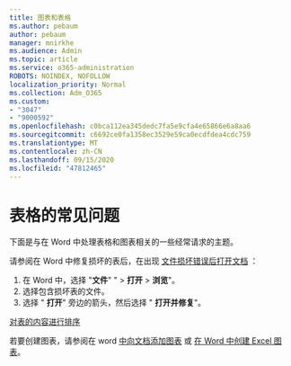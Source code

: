```yaml
---
title: 图表和表格
ms.author: pebaum
author: pebaum
manager: mnirkhe
ms.audience: Admin
ms.topic: article
ms.service: o365-administration
ROBOTS: NOINDEX, NOFOLLOW
localization_priority: Normal
ms.collection: Adm_O365
ms.custom:
- "3047"
- "9000592"
ms.openlocfilehash: c0bca112ea345dedc7fa5e9cfa4e65866e6a8aa6
ms.sourcegitcommit: c6692ce0fa1358ec3529e59ca0ecdfdea4cdc759
ms.translationtype: MT
ms.contentlocale: zh-CN
ms.lasthandoff: 09/15/2020
ms.locfileid: "47812465"
---
```

# <a name="common-issues-with-tables"></a>表格的常见问题 

下面是与在 Word 中处理表格和图表相关的一些经常请求的主题。

请参阅在 Word 中修复损坏的表后，在出现 [文件损坏错误后打开文档](https://support.office.com/article/47df9d48-2165-4411-a699-1786ac734bc3) ：

 1. 在 Word 中，选择 "**文件**" "  >  **打开**  >  **浏览**"。
 2. 选择包含损坏表的文件。
 3. 选择 " **打开**" 旁边的箭头，然后选择 " **打开并修复**"。

[对表的内容进行排序](https://support.office.com/article/F8392477-4613-49CD-ABA6-7C2E48F1D91F)

若要创建图表，请参阅在 word [中向文档添加图表](https://support.office.com/article/ff48e3eb-5e04-4368-a39e-20df7c798932) 或 [在 Word 中创建 Excel 图表](https://support.office.com/article/11A7D2F0-4487-4A9B-BBC6-D50916CD4A57)。